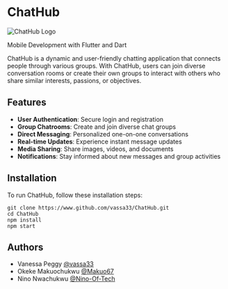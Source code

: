 # ChatHub
![ChatHub Logo](url-to-logo)

Mobile Development with Flutter and Dart

ChatHub is a dynamic and user-friendly chatting application that connects people through various groups.
With ChatHub, users can join diverse conversation rooms or create their own groups to interact with others who share similar interests, passions, or objectives.

## Features

- **User Authentication**: Secure login and registration
- **Group Chatrooms**: Create and join diverse chat groups
- **Direct Messaging**: Personalized one-on-one conversations
- **Real-time Updates**: Experience instant message updates
- **Media Sharing**: Share images, videos, and documents
- **Notifications**: Stay informed about new messages and group activities

## Installation

To run ChatHub, follow these installation steps:

```shell
git clone https://www.github.com/vassa33/ChatHub.git
cd ChatHub
npm install
npm start 
```

## Authors


- Vanessa Peggy [@vassa33](https://www.github.com/vassa33)
- Okeke Makuochukwu [@Makuo67](https://www.github.com/Makuo67)
- Nino Nwachukwu [@Nino-Of-Tech](https://www.github.com/Nino-Of-Tech)
